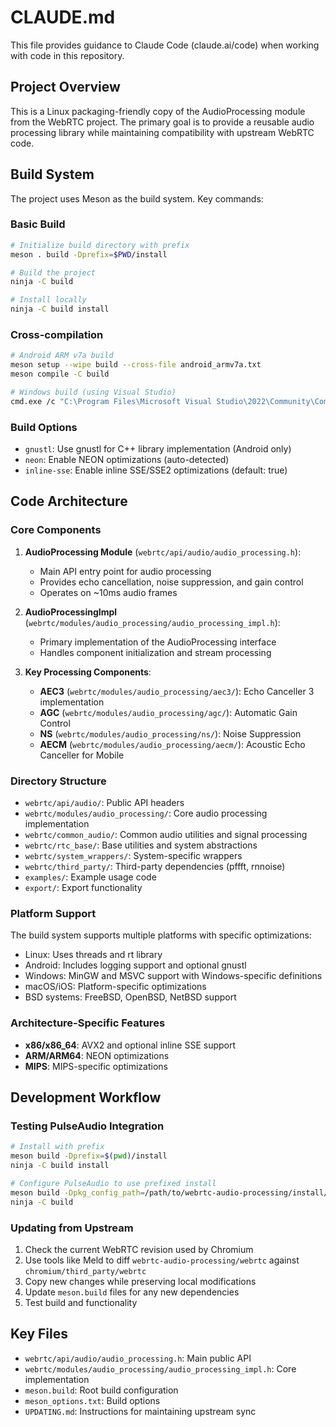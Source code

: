 # CLAUDE.md

This file provides guidance to Claude Code (claude.ai/code) when working with code in this repository.

## Project Overview

This is a Linux packaging-friendly copy of the AudioProcessing module from the WebRTC project. The primary goal is to provide a reusable audio processing library while maintaining compatibility with upstream WebRTC code.

## Build System

The project uses Meson as the build system. Key commands:

### Basic Build
```bash
# Initialize build directory with prefix
meson . build -Dprefix=$PWD/install

# Build the project
ninja -C build

# Install locally
ninja -C build install
```

### Cross-compilation
```bash
# Android ARM v7a build
meson setup --wipe build --cross-file android_armv7a.txt
meson compile -C build

# Windows build (using Visual Studio)
cmd.exe /c "C:\Program Files\Microsoft Visual Studio\2022\Community\Common7\Tools\VsDevCmd.bat" -arch=amd64 && bash
```

### Build Options
- `gnustl`: Use gnustl for C++ library implementation (Android only)
- `neon`: Enable NEON optimizations (auto-detected)
- `inline-sse`: Enable inline SSE/SSE2 optimizations (default: true)

## Code Architecture

### Core Components

1. **AudioProcessing Module** (`webrtc/api/audio/audio_processing.h`):
   - Main API entry point for audio processing
   - Provides echo cancellation, noise suppression, and gain control
   - Operates on ~10ms audio frames

2. **AudioProcessingImpl** (`webrtc/modules/audio_processing/audio_processing_impl.h`):
   - Primary implementation of the AudioProcessing interface
   - Handles component initialization and stream processing

3. **Key Processing Components**:
   - **AEC3** (`webrtc/modules/audio_processing/aec3/`): Echo Canceller 3 implementation
   - **AGC** (`webrtc/modules/audio_processing/agc/`): Automatic Gain Control
   - **NS** (`webrtc/modules/audio_processing/ns/`): Noise Suppression
   - **AECM** (`webrtc/modules/audio_processing/aecm/`): Acoustic Echo Canceller for Mobile

### Directory Structure

- `webrtc/api/audio/`: Public API headers
- `webrtc/modules/audio_processing/`: Core audio processing implementation
- `webrtc/common_audio/`: Common audio utilities and signal processing
- `webrtc/rtc_base/`: Base utilities and system abstractions
- `webrtc/system_wrappers/`: System-specific wrappers
- `webrtc/third_party/`: Third-party dependencies (pffft, rnnoise)
- `examples/`: Example usage code
- `export/`: Export functionality

### Platform Support

The build system supports multiple platforms with specific optimizations:
- Linux: Uses threads and rt library
- Android: Includes logging support and optional gnustl
- Windows: MinGW and MSVC support with Windows-specific definitions
- macOS/iOS: Platform-specific optimizations
- BSD systems: FreeBSD, OpenBSD, NetBSD support

### Architecture-Specific Features

- **x86/x86_64**: AVX2 and optional inline SSE support
- **ARM/ARM64**: NEON optimizations
- **MIPS**: MIPS-specific optimizations

## Development Workflow

### Testing PulseAudio Integration
```bash
# Install with prefix
meson build -Dprefix=$(pwd)/install
ninja -C build install

# Configure PulseAudio to use prefixed install
meson build -Dpkg_config_path=/path/to/webrtc-audio-processing/install/lib64/pkgconfig/
ninja -C build
```

### Updating from Upstream
1. Check the current WebRTC revision used by Chromium
2. Use tools like Meld to diff `webrtc-audio-processing/webrtc` against `chromium/third_party/webrtc`
3. Copy new changes while preserving local modifications
4. Update `meson.build` files for any new dependencies
5. Test build and functionality

## Key Files

- `webrtc/api/audio/audio_processing.h`: Main public API
- `webrtc/modules/audio_processing/audio_processing_impl.h`: Core implementation
- `meson.build`: Root build configuration
- `meson_options.txt`: Build options
- `UPDATING.md`: Instructions for maintaining upstream sync
